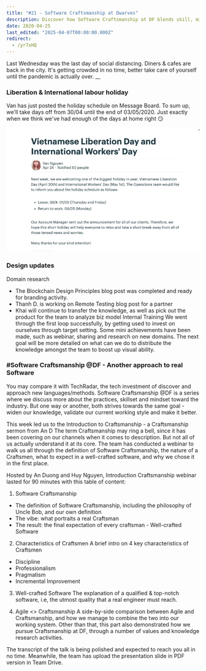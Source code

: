 ```yaml
---
title: "#21 - Software Craftsmanship at Dwarves"
description: Discover how Software Craftsmanship at DF blends skill, mindset, and Agile practices to create well-crafted software and boost team knowledge sharing.
date: 2020-04-25
last_edited: "2025-04-07T00:00:00.000Z"
redirect:
  - /yr7xHQ
---
```


Last Wednesday was the last day of social distancing. Diners & cafes are back in the city. It's getting crowded in no time, better take care of yourself until the pandemic is actually over.
\_\_

### Liberation & International labour holiday

Van has just posted the holiday schedule on Message Board. To sum up, we'll take days off from 30/04 until the end of 03/05/2020. Just exactly when we think we've had enough of the days at home right 😏

![](assets/notion-image-1744007146062-4ml3r.webp)

### Design updates

Domain research

- The Blockchain Design Principles blog post was completed and ready for branding activity.
- Thanh D. is working on Remote Testing blog post for a partner
- Khai will continue to transfer the knowledge, as well as pick out the product for the team to analyze biz model
  Internal Training
  We went through the first loop successfully, by getting used to invest on ourselves through target setting. Some mini achievements have been made, such as webinar, sharing and research on new domains.
  The next goal will be more detailed on what can we do to distribute the knowledge amongst the team to boost up visual ability.

### #Software Craftsmanship @DF - Another approach to real Software

You may compare it with TechRadar, the tech investment of discover and approach new languages/methods. Software Craftsmanship @DF is a series where we discuss more about the practices, skillset and mindset toward the industry. But one way or another, both strives towards the same goal - widen our knowledge, validate our current working style and make it better.

This week led us to the Introduction to Craftsmanship - a Craftsmanship sermon from An D
The term Craftsmanship may ring a bell, since it has been covering on our channels when it comes to description. But not all of us actually understand it at its core. The team has conducted a webinar to walk us all through the definition of Software Craftsmanship, the nature of a Craftsmen, what to expect in a well-crafted software, and why we chose it in the first place.

Hosted by An Duong and Huy Nguyen, Introduction Craftsmanship webinar lasted for 90 minutes with this table of content:

1. Software Craftsmanship

- The definition of Software Craftsmanship, including the philosophy of Uncle Bob, and our own definition
- The vibe: what portraits a real Craftsman
- The result: the final expectation of every craftsman - Well-crafted Software

2. Characteristics of Craftsmen
   A brief intro on 4 key characteristics of Craftsmen

- Discipline
- Professionalism
- Pragmatism
- Incremental Improvement

3. Well-crafted Software
   The explanation of a qualified & top-notch software, i.e, the utmost quality that a real engineer must reach.

4. Agile <> Craftsmanship
   A side-by-side comparison between Agile and Craftsmanship, and how we manage to combine the two into our working system. Other than that, this part also demonstrated how we pursue Craftsmanship at DF, through a number of values and knowledge research activities.

The transcript of the talk is being polished and expected to reach you all in no time. Meanwhile, the team has upload the presentation slide in PDF version in Team Drive.
